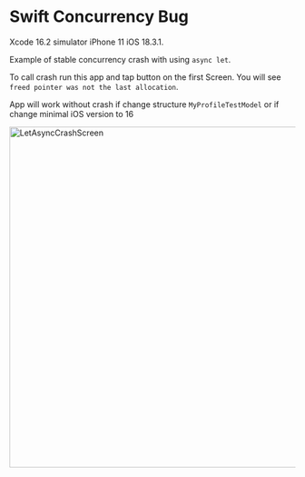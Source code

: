 # Swift Concurrency Bug

Xcode 16.2 simulator iPhone 11 iOS 18.3.1.

Example of stable concurrency crash with using `async let`.

To call crash run this app and tap button on the first Screen.
You will see `freed pointer was not the last allocation`.

App will work without crash if change structure `MyProfileTestModel` or if change minimal iOS version to 16

<img width="600" alt="LetAsyncCrashScreen" src="https://github.com/user-attachments/assets/4c909562-f6c7-4728-a271-94648f047635" />
